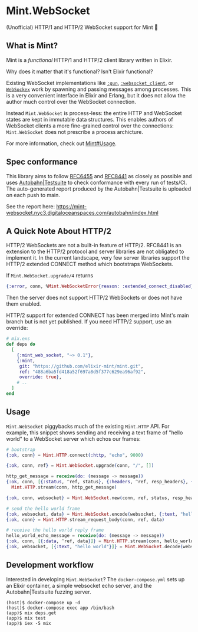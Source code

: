 # Mint.WebSocket

(Unofficial) HTTP/1 and HTTP/2 WebSocket support for Mint 🌱

## What is Mint?

Mint is a _functional_ HTTP/1 and HTTP/2 client library written in Elixir.

Why does it matter that it's functional? Isn't Elixir functional?

Existing WebSocket implementations like
[`:gun`](https://github.com/ninenines/gun),
[`:websocket_client`](https://github.com/jeremyong/websocket_client),
or [`WebSockex`](https://github.com/Azolo/websockex) work by spawning and
passing messages among processes. This is a very convenient interface in
Elixir and Erlang, but it does not allow the author much control over
the WebSocket connection.

Instead `Mint.WebSocket` is process-less: the entire HTTP and WebSocket
states are kept in immutable data structures. This enables authors of
WebSocket clients a more fine-grained control over the connections:
`Mint.WebSocket` does not prescribe a process archicture.

For more information, check out
[Mint#Usage](https://github.com/elixir-mint/mint#usage).

## Spec conformance

This library aims to follow
[RFC6455](https://datatracker.ietf.org/doc/html/rfc6455) and
[RFC8441](https://datatracker.ietf.org/doc/html/rfc8441) as closely as possible
and uses [Autobahn|Testsuite](https://github.com/crossbario/autobahn-testsuite)
to check conformance with every run of tests/CI. The auto-generated report
produced by the Autobahn|Testsuite is uploaded on each push to main.

See the report here:
https://mint-websocket.nyc3.digitaloceanspaces.com/autobahn/index.html

## A Quick Note About HTTP/2

HTTP/2 WebSockets are not a built-in feature of HTTP/2. RFC8441 is an extension
to the HTTP/2 protocol and server libraries are not obligated to implement it.
In the current landscape, very few server libraries support the HTTP/2
extended CONNECT method which bootstraps WebSockets.

If `Mint.WebSocket.upgrade/4` returns

```elixir
{:error, conn, %Mint.WebSocketError{reason: :extended_connect_disabled}}
```

Then the server does not support HTTP/2 WebSockets or does not have them
enabled.

HTTP/2 support for extended CONNECT has been merged into Mint's main branch
but is not yet published. If you need HTTP/2 support, use an override:

```elixir
# mix.exs
def deps do
  [
    {:mint_web_socket, "~> 0.1"},
    {:mint,
     git: "https://github.com/elixir-mint/mint.git",
     ref: "488a6ba5fd418a52f697a8d5f377c629ea96af92",
     override: true},
    # ..
  ]
end
```

## Usage

`Mint.WebSocket` piggybacks much of the existing `Mint.HTTP` API. For example,
this snippet shows sending and receiving a text frame of "hello world" to a
WebSocket server which echos our frames:

```elixir
# bootstrap
{:ok, conn} = Mint.HTTP.connect(:http, "echo", 9000)

{:ok, conn, ref} = Mint.WebSocket.upgrade(conn, "/", [])

http_get_message = receive(do: (message -> message))
{:ok, conn, [{:status, ^ref, status}, {:headers, ^ref, resp_headers}, {:done, ^ref}]} =
  Mint.HTTP.stream(conn, http_get_message)

{:ok, conn, websocket} = Mint.WebSocket.new(conn, ref, status, resp_headers)

# send the hello world frame
{:ok, websocket, data} = Mint.WebSocket.encode(websocket, {:text, "hello world"})
{:ok, conn} = Mint.HTTP.stream_request_body(conn, ref, data)

# receive the hello world reply frame
hello_world_echo_message = receive(do: (message -> message))
{:ok, conn, [{:data, ^ref, data}]} = Mint.HTTP.stream(conn, hello_world_echo_message)
{:ok, websocket, [{:text, "hello world"}]} = Mint.WebSocket.decode(websocket, data)
```

## Development workflow

Interested in developing `Mint.WebSocket`? The `docker-compose.yml` sets up
an Elixir container, a simple websocket echo server, and the Autobahn|Testsuite
fuzzing server.

```
(host)$ docker-compose up -d
(host)$ docker-compose exec app /bin/bash
(app)$ mix deps.get
(app)$ mix test
(app)$ iex -S mix
```
